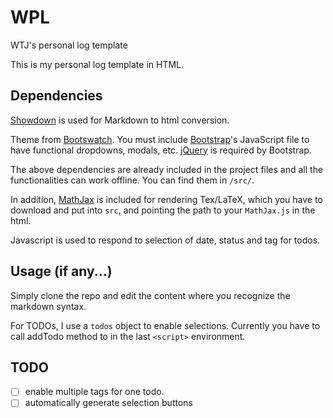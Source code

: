 # WPL
WTJ's personal log template

This is my personal log template in HTML.

## Dependencies

[Showdown](https://github.com/showdownjs/showdown) is used for Markdown to html conversion.

Theme from [Bootswatch](http://bootswatch.com).
You must include [Bootstrap](http://getbootstrap.com/)'s JavaScript file to have functional dropdowns, modals, etc.
[jQuery](https://jquery.com/) is required by Bootstrap.

The above dependencies are already included in the project files and all the functionalities can work offline. You can find them in `/src/`.

In addition, [MathJax](http://www.mathjax.org/) is included for rendering Tex/LaTeX, 
which you have to download and put into `src`, and pointing the path to your `MathJax.js` in the html.

Javascript is used to respond to selection of date, status and tag for todos.

## Usage (if any...)

Simply clone the repo and edit the content where you recognize the markdown syntax.

For TODOs, I use a `todos` object to enable selections. Currently you have to call addTodo method to in the last `<script>` environment.

## TODO
- [ ] enable multiple tags for one todo.
- [ ] automatically generate selection buttons
